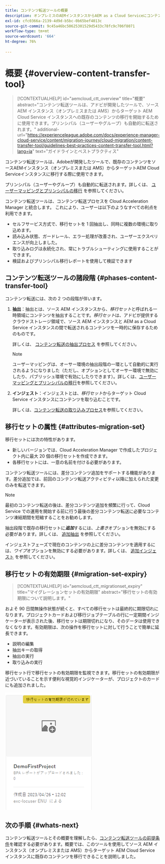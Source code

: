 ```yaml
---
title: コンテンツ転送ツールの概要
description: オンプレミスのAEMインスタンスからAEM as a Cloud Serviceにコンテンツを転送するためのコンテンツ転送ツールの使用方法を説明します。
exl-id: cfc0366a-2139-4d9d-b5bc-0b65bef4013c
source-git-commit: 9c45a46bc50625301529d5433c78fc9c706f8071
workflow-type: tm+mt
source-wordcount: '664'
ht-degree: 76%

---
```


# 概要 {#overview-content-transfer-tool}

>[!CONTEXTUALHELP]
>id="aemcloud_ctt_overview"
>title="概要"
>abstract="コンテンツ転送ツールは、アドビが開発したツールで、ソース AEM インスタンス（オンプレミスまたは AMS）からターゲット AEM Cloud Service インスタンスへの既存のコンテンツの移行を開始するために使用できます。プリンシパル（ユーザーやグループ）も自動的に転送されます。"
>additional-url="https://experienceleague.adobe.com/docs/experience-manager-cloud-service/content/migration-journey/cloud-migration/content-transfer-tool/guidelines-best-practices-content-transfer-tool.html?lang=ja" text="ガイドラインとベストプラクティス"

コンテンツ転送ツールは、Adobeが開発したツールで、既存のコンテンツをソースAEMインスタンス（オンプレミスまたは AMS）からターゲットAEM Cloud Serviceインスタンスに移行する際に使用できます。

プリンシパル（ユーザーやグループ）も自動的に転送されます。詳しくは、 [ユーザーマッピングとプリンシパルの移行](/help/journey-migration/content-transfer-tool/using-content-transfer-tool/user-mapping-and-migration.md) を参照してください。

コンテンツ転送ツールは、コンテンツ転送プロセスを Cloud Acceleration Manager と統合します。 これにより、ユーザーは以下のようなすべての利点を利用できます。

* セルフサービス方式で、移行セットを 1 回抽出し、同時に複数の環境に取り込めます。
* 読み込み状態、ガードレール、エラー処理が改善され、ユーザーエクスペリエンスが向上しました。
* 取り込みログは永続化され、常にトラブルシューティングに使用することができます。
* 検証およびプリンシパル移行レポートを使用して検証できます

## コンテンツ転送ツールの諸段階 {#phases-content-transfer-tool}

コンテンツ転送には、次の 2 つの段階が伴います。

1. **抽出**：抽出とは、ソース AEM インスタンスから、*移行セット*&#x200B;と呼ばれる一時領域にコンテンツを抽出することです。*移行セット*&#x200B;は、アドビが提供するクラウドストレージ領域で、ソース AEM インスタンスと AEM as a Cloud Service インスタンスの間で転送されるコンテンツを一時的に保存するためのものです。

   詳しくは、 [コンテンツ転送の抽出プロセス](/help/journey-migration/content-transfer-tool/using-content-transfer-tool/extracting-content.md) を参照してください。

   >[!NOTE]
   >ユーザーマッピングは、オーサー環境の抽出段階の一環として自動的に実行されるようになりました（ただし、オプションとしてオーサー環境で無効にしたり、パブリッシュ環境で有効にしたりできます）。詳しくは、[ユーザーマッピングとプリンシパルの移行](/help/journey-migration/content-transfer-tool/using-content-transfer-tool/user-mapping-and-migration.md)を参照してください。

1. **インジェスト**：インジェストとは、*移行セット*&#x200B;からターゲット Cloud Service インスタンスにコンテンツを取り込むことです。

   詳しくは、[コンテンツ転送の取り込みプロセス](/help/journey-migration/content-transfer-tool/using-content-transfer-tool/ingesting-content.md)を参照してください。

## 移行セットの属性 {#attributes-migration-set}

移行セットには次の特性があります。

* 新しいバージョンでは、Cloud Acceleration Manager で作成したプロジェクト内に最大 20 個の移行セットを作成できます。
* 各移行セットには、一意の名前を付ける必要があります。

コンテンツ転送ツールには、差分コンテンツ追加をサポートする機能があります。差分追加では、前回のコンテンツ転送アクティビティ以降に加えられた変更のみを転送できます。

>[!NOTE]
>最初のコンテンツ転送の後は、差分コンテンツ追加を頻繁に行って、Cloud Service での運用を開始する前に行う最後の差分コンテンツ転送に必要なコンテンツ凍結期間を短縮することをお勧めします。

抽出段階で既存の移行セットに&#x200B;***追加***&#x200B;するには、*上書き*&#x200B;オプションを無効にする必要があります。詳しくは、 [追加抽出](/help/journey-migration/content-transfer-tool/using-content-transfer-tool/extracting-content.md#top-up-extraction-process) を参照してください。

インジェストフェーズで現在のコンテンツの上に差分コンテンツを適用するには、*ワイプ*&#x200B;オプションを無効にする必要があります。詳しくは、 [追加インジェスト](/help/journey-migration/content-transfer-tool/using-content-transfer-tool/ingesting-content.md#top-up-ingestion-process) を参照してください。

## 移行セットの有効期限 {#migration-set-expiry}

>[!CONTEXTUALHELP]
>id="aemcloud_ctt_migrationset_expiry"
>title="マイグレーションセットの有効期限"
>abstract="移行セットの有効期限について説明します。"

およそ 90 日間無操作状態が続くと、すべての移行セットは最終的に期限切れになります。プロジェクトカードおよび移行ジョブテーブルの行に一定期間インジケーターが表示された後、移行セットは期限切れになり、そのデータは使用できなくなります。有効期限は、次の操作を移行セットに対して行うことで簡単に延長できます。

* 説明の編集
* 抽出キーの取得
* 抽出の実行
* 取り込みの実行

移行セット行で移行セットの有効期限を監視できます。移行セットの有効期限が近づいていることを示す便利な視覚的インジケーターが、プロジェクトのカードにも追加されました。

![画像](/help/journey-migration/content-transfer-tool/assets-ctt/cttcam29.png)


## 次の手順 {#whats-next}

コンテンツ転送ツールとその概要を理解したら、[コンテンツ転送ツールの前提条件](/help/journey-migration/content-transfer-tool/using-content-transfer-tool/prerequisites-content-transfer-tool.md)を確認する必要があります。概要では、このツールを使用してソース AEM インスタンス（オンプレミスまたは AMS）からターゲット AEM Cloud Service インスタンスに既存のコンテンツを移行できることを説明しました。
